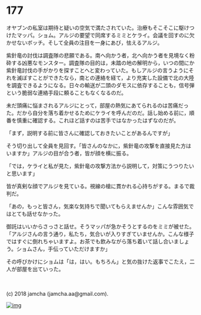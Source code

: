 # 177

オヤブンの私室は期待と疑いの空気で満たされていた。治療もそこそこに駆けつけたマッパ。ショム。アルジの要望で同席するミミとケライ。会議を回すのに欠かせないボッチ。そして全員の注目を一身にあび，怯えるアルジ。  

紫針竜の討伐は調査隊の悲願である。南へ向かう者，北へ向かう者を見境なく粉砕する凶悪なモンスター。調査隊の目的は，未踏の地の解明から，いつの間にか紫針竜討伐の手がかりを探すことへと変わっていた。もしアルジの言うようにそれを滅ぼすことができたなら，南との連絡を経て，より充実した設備で北の大陸を調査できるようになる。日々の輸送が二頭のダモスに依存することも，信号弾という脆弱な連絡手段に頼ることもなくなるのだ。  

未だ頭痛に悩まされるアルジにとって，部屋の熱気にあてられるのは苦痛だった。だから自分を落ち着かせるためにケライを呼んだのだ。話し始める前に，順番を慎重に確認する。これほど話すのは苦手ではなかったはずなのだが。  

「まず，説明する前に皆さんに確認しておきたいことがあるんですが」  

そう切り出して全員を見回す。「皆さんのなかに，紫針竜の攻撃を直接見た方はいますか」アルジの目が合う者，皆が顔を横に振る。  

「では，ケライと私が見た，紫針竜の攻撃方法から説明して，対策にうつりたいと思います」  

皆が真剣な顔でアルジを見ている。視線の槍に貫かれる心持ちがする。まるで裁判だ。  

「あの，もっと皆さん，気楽な気持ちで聞いてもらえませんか」こんな雰囲気ではとても話せなかった。  

御託はいいからさっさと話せ。そうマッパが急かそうとするのをミミが被せた。「アルジさんの言う通り，私たち，気合いが入りすぎていませんか。こんな様子ではすぐに倒れちゃいますよ。お茶でも飲みながら落ち着いて話し合いましょう。ショムさん，手伝っていただけますか」  

その呼びかけにショムは「は，はい。もちろん」と気の抜けた返事でこたえ，二人が部屋を出ていった。  

<br>  
<br>  
(c) 2018 jamcha (jamcha.aa@gmail.com).  

[![img](http://i.creativecommons.org/l/by-nc-sa/4.0/88x31.png)](http://creativecommons.org/licenses/by-nc-sa/4.0/deed)
